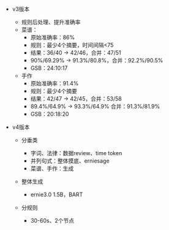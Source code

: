 

- v3版本

  - 规则后处理、提升准确率
  - 菜谱：
    - 原始准确率：86%
    - 规则：最少4个摘要，时间间隔<75
    - 结果：36/40 -> 42/46，合并：47/51
    - 90%/69.29% -> 91.3%/80.8%，合并：92.2%/90.5%
    - GSB：24:10:17
  - 手作
    - 原始准确率：91.4%
    - 规则：最少4个摘要
    - 结果：42/47 -> 42/45，合并：53/58
    - 89.4%/64.9% -> 93.3%/64.9% 合并：91.3%/81.9%
    - GSB：20:18:20

- v4版本

  - 分垂类

    - 字词、法律：数据review、time token
    - 并列句式：整体摸底、erniesage
    - 菜谱、手作：生成

  - 整体生成

    - ernie3.0 1.5B，BART

  - 分规则

    - 30-60s、2个节点

    